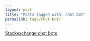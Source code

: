 ```yaml
---
layout: post
title: "Posts tagged with: chat bot"
permalink: tags/chat-bot/
---
```

[Stackexchange chat bots](/2012/01/stackexchange-chat-bots)
